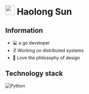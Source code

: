 # <img src="https://emojis.slackmojis.com/emojis/images/1612999083/12510/kirby_dance.gif?1612999083" width="30"/> Haolong Sun

## Information
- :computer: a go developer
- :v: Working on distributed systems
- :art: Love the philosophy of design

## Technology stack
<img alt="Python" src="https://img.shields.io/badge/-go-3776ab?style=for-the-badge&logo=go&logoColor=white" />
